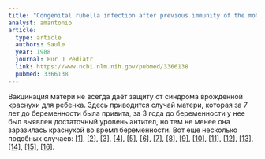 ```yaml
---
title: "Congenital rubella infection after previous immunity of the mother"
analyst: amantonio
article:
  type: article
  authors: Saule
  year: 1988
  journal: Eur J Pediatr
  link: https://www.ncbi.nlm.nih.gov/pubmed/3366138
  pubmed: 3366138
---
```


Вакцинация матери не всегда даёт защиту от синдрома врожденной краснухи для ребенка. Здесь приводится случай матери, которая за 7 лет до беременности была привита, за 3 года до беременности у нее был выявлен достаточный уровень антител, но тем не менее она заразилась краснухой во время беременности.
Вот еще несколько подобных случаев: [[1]](https://www.ncbi.nlm.nih.gov/pubmed/4089542), [[2]](https://www.ncbi.nlm.nih.gov/pubmed/7365590), [[3]](https://www.ncbi.nlm.nih.gov/pubmed/6735484), [[4]](https://www.ncbi.nlm.nih.gov/pubmed/1669775), [[5]](https://www.ncbi.nlm.nih.gov/pmc/articles/PMC1838098), [[6]](https://www.ncbi.nlm.nih.gov/pubmed/10696549), [[7]](https://www.ncbi.nlm.nih.gov/pubmed/8491520), [[8]](https://www.ncbi.nlm.nih.gov/pubmed/1572573), [[9]](https://www.ncbi.nlm.nih.gov/pubmed/7919771), [[10]](https://www.ncbi.nlm.nih.gov/pmc/articles/PMC1150255), [[11]](https://www.ncbi.nlm.nih.gov/pubmed/12824690), [[12]](https://www.ncbi.nlm.nih.gov/pubmed/7099094), [[13]](https://www.ncbi.nlm.nih.gov/pmc/articles/PMC1792151), [[14]](https://www.ncbi.nlm.nih.gov/pubmed/1603016), [[15]](https://www.ncbi.nlm.nih.gov/pubmed/7808852), [[16]](https://www.ncbi.nlm.nih.gov/pubmed/1789966).
